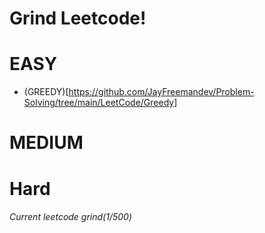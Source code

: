 # Grind Leetcode!

# EASY  
- (GREEDY)[https://github.com/JayFreemandev/Problem-Solving/tree/main/LeetCode/Greedy]
# MEDIUM

# Hard

###### Current leetcode grind(1/500)  
